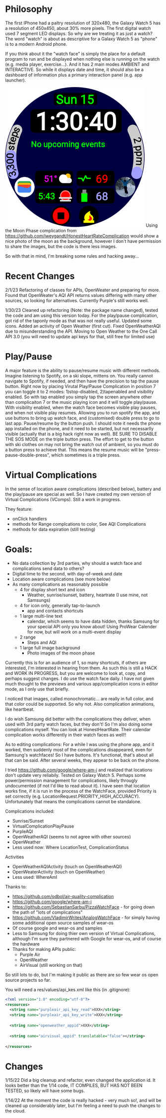 # Philosophy

The first IPhone had a paltry resolution of 320x480, the Galaxy Watch 5 has a resolution of 450x450,
about 30% more pixels. The first digital watch used 7 segment LED displays. So why are we treating
it as just a watch? The word "watch" is about as descriptive for a Galaxy Watch 5 as "phone" is to a
modern Android phone.

If you think about it the "watch face" is simply the place for a default program to run and be
displayed when nothing else is running on the watch (e.g. media player, exercise...). And it has 2
main modes AMBIENT and INTERACTIVE. So while it displays date and time, it should also be a
dashboard of information plus a primary interaction panel (e.g. app launcher).

![Watch](./images/Watch.png) Using the Moon Phase complication
from https://github.com/jweygandt/HonestHeartRateComplication would show a nice photo of the moon as
the background, however I don't have permission to share the images, but the code is there less
images.

So with that in mind, I'm breaking some rules and hacking away...

# Recent Changes

2/1/23 Refactoring of classes for APIs, OpenWeater and preparing for more. Found that OpenWeater's
AQI API returns values differing with many other sources, so looking for alternatives. Currently
Purple's still works well.

1/30/23 Cleaned up refactoring (Note: the package name changed), tested the code and am using this
version today. For the play/pause complication, got rid of the taponly mode as that was not really
useful. Updated some icons. Added an activity of Open Weather (first cut). Fixed OpenWeatherAQI due
to misunderstanding the API. Moving to Open Weather to the One Call API 3.0 (you will need to update
api keys for that, still free for limited use)

# Play/Pause

A major feature is the ability to pause/resume music with different methods. Imagine listening to
Spotify, on a ski slope, mittens on. You really cannot navigate to Spotify, if needed, and then have
the precision to tap the pause button. Right now by placing Virutal Play/Pause Complication in
position 7 you can toggle it to 2 modes: 1)stop-disabled, 2)tapenabled and visibility enabled. So
with tap enabled you simply tap the screen anywhere other than complicaiton 7 or the music playing
icon and it will toggle play/pause. With visibility enabled, when the watch face becomes visible
play pauses, and when not visible play resumes. Allowing you to run spotify the app, and use buttons
to bring up watch face, and (customised) double press to go to last app. Pause/resume by the button
push. I should note it needs the phone app installed on the phone, and it need to be started, but
not necessarlly visible (actually that is a big hack right now as well). BE SURE TO DISABLE THE SOS
MODE on the triple button press. The effort to get to the button with ski clothes on may not bring
the watch out of ambient, so you must do a button press to achieve that. This means the resume music
will be "press-pause-double-press", which sometimes is a triple press.

# Virtual Complications

In the sense of location aware complications (described below), battery and the play/pause are
special as well. So I have created my own version of Virtual Complications (VComps). Still a work in
progress. 

They feature:
* onClick handlers
* methods for Range complcations to color, See AQI Complications
* methods for data expiration (still testing)

# Goals:

* No data collection by 3rd parties, why should a watch face and complications send data to others?
* Digital time to the second, with day-of-week and date
* Location aware complications (see more below)
* As many complications as reasonably possible
  * 4 for display short text and icon
    * Weather, sunrise/sunset, battery, heartrate (I use mine, not Samsungs)
  * 4 for icon only, generally tap-to-launch
    * app and contacts shortcuts
  * 1 large multi-line text
    * calendar, which seems to have data hidden, thanks Samsung for your special API only you know
      about! Using ProWear Calender for now, but will work on a multi-event display
  * 2 range
    * Steps and AQI
  * 1 large full image background
    * Photo images of the moon phase

Currently this is for an audience of 1, so many shortcuts, if others are interested, I'm interested
in hearing from them. As such this is still a HACK and WORK IN PROGRESS, but you are welcome to look
at, copy, and perhaps suggest changes. I do use the watch face daily. I have not given much thought
to the previews and various app/complication icons in editor mode, as I only use that briefly.

I noticed that images, called monochromatic... are really in full color, and that color could be
supported. So why not. Also complication animations, like heartbeat.

I do wish Samsung did better with the complications they deliver, when used with 3rd party watch
faces, but they don't! So I'm also doing some complications myself. You can look at HonestHeartRate.
Their calendar complication works differently in their watch faces as well!!

As to editing complications: For a while I was using the phone app, and it worked, then suddenly
most of the complications disappeared, even for Samsung's watchfaces! So I have buttons. It's
functional, that's about all that can be said. After several weeks, they appear to be back on the
phone.

I tried https://github.com/google/where-am-i and realized that locations don't update very
reliabily. Tested on Galaxy Watch 5. Perhaps some power/permission management for complications,
likely througly undocumented (if not I'd like to read about it). I have seen that location works
fine, if it is run in the process of the WatchFace, provided Priority is set correctly (e.g.
LocationRequest.PRIORITY_HIGH_ACCURACY). Unfortunately that means the complications cannot be
standalone.

Complications included:
* Sunrise/Sunset
* VirtualComplicationPlayPause
* PurpleAQI
* OpenWeatherAQI (seems to not agree with other sources)
* OpenWeather
* Less used now: Where LocationTest, ComplicationStatus

Activities
* OpenWeatherAQIActivity (touch on OpenWeatherAQI)
* OpenWeaterActivity (touch on OpenWeather)
* Less used: WhereAmI

Thanks to:

* https://github.com/odbol/air-quality-complication
* https://github.com/google/where-am-i
* https://github.com/SebastianSarbu/PizzaWatchFace - for going down the path of "lots of
  complications"
* https://github.com/VladimirWrites/AnalogWatchFace - for simply having some additional open source
  samples of wear-os
* Of course google and wear-os and samples
* Less to Samsung for doing thier own version of Virtual Complications, although I'm sure they
  partnered with Google for wear-os, and of course the hardware
* Thanks for making APIs public:
  * Purple Air
  * OpenWeather
  * AirVisual (still working on that)

So still lots to do, but I'm making it public as there are so few wear os open source projects so
far.

You will need a res/values/api_kes.xml like this (in .gitignore):

```xml
<?xml version="1.0" encoding="utf-8"?>
<resources>
  <string name="purpleair_api_key_read">XXX</string>
  <string name="purpleair_api_key_write">XXX</string>

  <string name="openweather_appid">XXX</string>

  <string name="airvisual_appid" translatable="false"></string>

</resources>
```

# Changes

1/15/22 Did a big cleanup and refactor, even changed the application id. It looks better than the
1/14 code, IT COMPILES, BUT HAS NOT BEEN TESTED, so likely will have some bugs.

1/14/22 At the moment the code is really hacked - very much so!, and will be cleaned up considerably
later, but I'm feeling a need to push the changes to the cloud.


